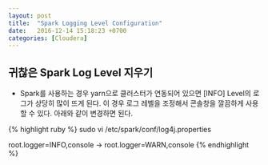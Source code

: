 ```yaml
---
layout: post
title:  "Spark Logging Level Configuration"
date:   2016-12-14 15:18:23 +0700
categories: [Cloudera]
---
```




## 귀찮은 Spark Log Level 지우기
+   Spark를 사용하는 경우 yarn으로 클러스터가 연동되어 있으면 [INFO] Level의 로그가 상당히 많이 뜨게 된다. 이 경우 로그 레벨을 조정해서 콘솔창을 깔끔하게 사용할 수 있다. 아래와 같이 변경하면 된다.


{% highlight ruby %}
sudo vi /etc/spark/conf/log4j.properties

root.logger=INFO,console
-> root.logger=WARN,console
{% endhighlight %}